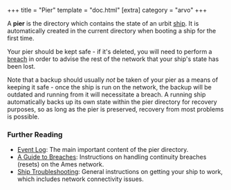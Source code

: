 +++
title = "Pier"
template = "doc.html"
[extra]
category = "arvo"
+++

A **pier** is the directory which contains the state of an urbit [ship](../ship). It is automatically created in the current directory when booting a ship for the first time.

Your pier should be kept safe - if it's deleted, you will need to perform a [breach](../breach) in order to advise the rest of the network that your ship's state has been lost.

Note that a backup should usually _not_ be taken of your pier as a means of keeping it safe - once the ship is run on the network, the backup will be outdated and running from it will necessitate a breach. A running ship automatically backs up its own state within the pier directory for recovery purposes, so as long as the pier is preserved, recovery from most problems is possible.

### Further Reading

- [Event Log](../eventlog): The main important content of the pier directory.
- [A Guide to Breaches](@/docs/tutorials/guide-to-breaches.md): Instructions on handling continuity breaches (resets) on the Ames network.
- [Ship Troubleshooting](@/docs/tutorials/ship-troubleshooting.md): General instructions on getting your ship to work, which includes network connectivity issues.

